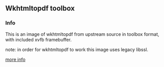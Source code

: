 ## Wkhtmltopdf toolbox

### Info
This is an image of wkhtmltopdf from upstream source in toolbox format, with included xvfb framebuffer.

note: in order for wkhtmltopdf to work this image uses legacy libssl.

[more info](../wkhtmltopdf/README.md)

